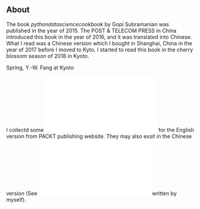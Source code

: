 ## About

The book ${python data science cookbook}$ by Gopi Subramanian
was published in the year of 2015. The POST $\&$ TELECOM PRESS
in China introduced this book in the year of 2016, and it was
translated into Chinese. What I read was a Chinese version which
I bought in Shanghai, China in the year of 2017 before I moved
to Kyto. I started to read this book in the cherry blossom season
of 2018 in Kyoto.

Spring, Y.-W. Fang at Kyoto

I collectd some ![Errata](./Errata_en.txt) for the English version
from PACKT publishing website.
They may also exsit in the Chinese version 
(See ![Errata for Chinese](./Errata_ch.txt) written by myself).
